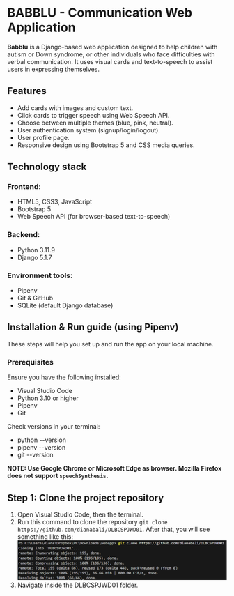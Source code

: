 # BABBLU - Communication Web Application
**Babblu** is a Django-based web application designed to help children with autism or Down syndrome, or other individuals who face difficulties with verbal communication. It uses visual cards and text-to-speech to assist users in expressing themselves.

## Features
- Add cards with images and custom text.
- Click cards to trigger speech using Web Speech API.
- Choose between multiple themes (blue, pink, neutral).
- User authentication system (signup/login/logout).
- User profile page.
- Responsive design using Bootstrap 5 and CSS media queries.

## Technology stack
### Frontend:
- HTML5, CSS3, JavaScript
- Bootstrap 5
- Web Speech API (for browser-based text-to-speech)

### Backend:
- Python 3.11.9
- Django 5.1.7

### Environment tools:
- Pipenv
- Git & GitHub
- SQLite (default Django database)

## Installation & Run guide (using Pipenv)
These steps will help you set up and run the app on your local machine.
### Prerequisites
Ensure you have the following installed:
- Visual Studio Code
- Python 3.10 or higher
- Pipenv
- Git

Check versions in your terminal:
- python --version
- pipenv --version
- git --version

**NOTE: Use Google Chrome or Microsoft Edge as browser. Mozilla Firefox does not support `speechSynthesis`.**

## Step 1: Clone the project repository
1. Open Visual Studio Code, then the terminal.
2. Run this command to clone the repository `git clone https://github.com/dianabali/DLBCSPJWD01`. After that, you will see something like this:
![Screenshot](README_images/gitclone.png)
4. Navigate inside the DLBCSPJWD01 folder.








